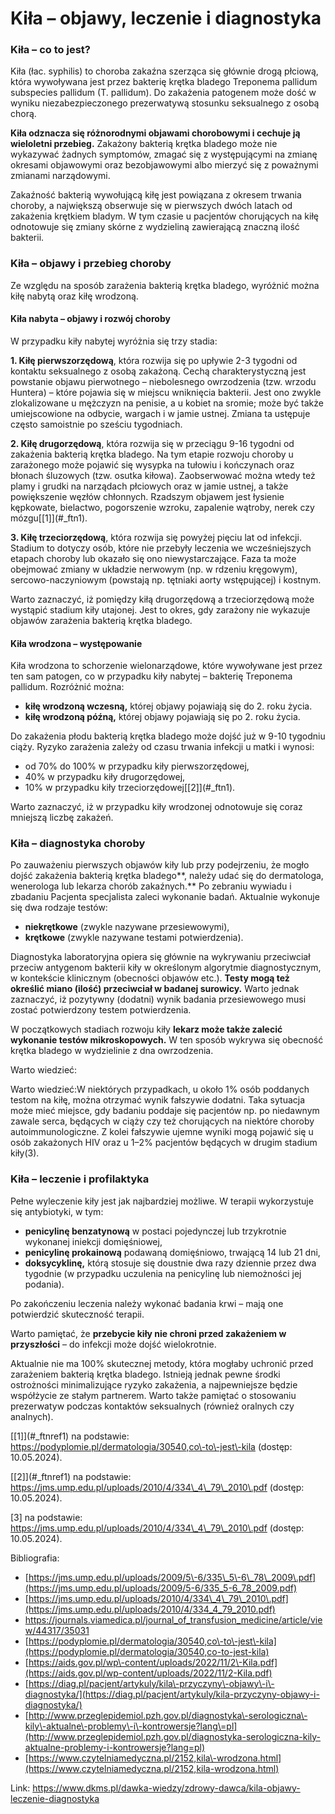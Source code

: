 # Kiła – objawy, leczenie i diagnostyka

### Kiła – co to jest?


Kiła (łac. syphilis) to choroba zakaźna szerząca się głównie drogą płciową, która wywoływana jest przez bakterię krętka bladego Treponema pallidum subspecies pallidum (T. pallidum). Do zakażenia patogenem może dość w wyniku niezabezpieczonego prezerwatywą stosunku seksualnego z osobą chorą.


**Kiła odznacza się różnorodnymi objawami chorobowymi i cechuje ją wieloletni przebieg.** Zakażony bakterią krętka bladego może nie wykazywać żadnych symptomów, zmagać się z występującymi na zmianę okresami objawowymi oraz bezobjawowymi albo mierzyć się z poważnymi zmianami narządowymi.


Zakaźność bakterią wywołującą kiłę jest powiązana z okresem trwania choroby, a największą obserwuje się w pierwszych dwóch latach od zakażenia krętkiem bladym. W tym czasie u pacjentów chorujących na kiłę odnotowuje się zmiany skórne z wydzieliną zawierającą znaczną ilość bakterii.


### Kiła – objawy i przebieg choroby


Ze względu na sposób zarażenia bakterią krętka bladego, wyróżnić można kiłę nabytą oraz kiłę wrodzoną.


#### Kiła nabyta – objawy i rozwój choroby


W przypadku kiły nabytej wyróżnia się trzy stadia:


**1\. Kiłę pierwszorzędową**, która rozwija się po upływie 2\-3 tygodni od kontaktu seksualnego z osobą zakażoną. Cechą charakterystyczną jest powstanie objawu pierwotnego – niebolesnego owrzodzenia (tzw. wrzodu Huntera) – które pojawia się w miejscu wniknięcia bakterii. Jest ono zwykle zlokalizowane u mężczyzn na penisie, a u kobiet na sromie; może być także umiejscowione na odbycie, wargach i w jamie ustnej. Zmiana ta ustępuje często samoistnie po sześciu tygodniach.


**2\. Kiłę drugorzędową**, która rozwija się w przeciągu 9\-16 tygodni od zakażenia bakterią krętka bladego. Na tym etapie rozwoju choroby u zarażonego może pojawić się wysypka na tułowiu i kończynach oraz błonach śluzowych (tzw. osutka kiłowa). Zaobserwować można wtedy też plamy i grudki na narządach płciowych oraz w jamie ustnej, a także powiększenie węzłów chłonnych. Rzadszym objawem jest łysienie kępkowate, bielactwo, pogorszenie wzroku, zapalenie wątroby, nerek czy mózgu[\[1]](#_ftn1).


**3\. Kiłę trzeciorzędową**, która rozwija się powyżej pięciu lat od infekcji. Stadium to dotyczy osób, które nie przebyły leczenia we wcześniejszych etapach choroby lub okazało się ono niewystarczające. Faza ta może obejmować zmiany w układzie nerwowym (np. w rdzeniu kręgowym), sercowo\-naczyniowym (powstają np. tętniaki aorty wstępującej) i kostnym.


Warto zaznaczyć, iż pomiędzy kiłą drugorzędową a trzeciorzędową może wystąpić stadium kiły utajonej. Jest to okres, gdy zarażony nie wykazuje objawów zarażenia bakterią krętka bladego.


#### Kiła wrodzona – występowanie


Kiła wrodzona to schorzenie wielonarządowe, które wywoływane jest przez ten sam patogen, co w przypadku kiły nabytej – bakterię Treponema pallidum. Rozróżnić można:


* **kiłę wrodzoną wczesną,** której objawy pojawiają się do 2\. roku życia.
* **kiłę wrodzoną późną,** której objawy pojawiają się po 2\. roku życia.


Do zakażenia płodu bakterią krętka bladego może dojść już w 9\-10 tygodniu ciąży. Ryzyko zarażenia zależy od czasu trwania infekcji u matki i wynosi:


* od 70% do 100% w przypadku kiły pierwszorzędowej,
* 40% w przypadku kiły drugorzędowej,
* 10% w przypadku kiły trzeciorzędowej[\[2]](#_ftn1).


Warto zaznaczyć, iż w przypadku kiły wrodzonej odnotowuje się coraz mniejszą liczbę zakażeń.


### Kiła – diagnostyka choroby


Po zauważeniu pierwszych objawów kiły lub przy podejrzeniu, że mogło dojść zakażenia bakterią krętka bladego**, należy udać się do dermatologa, wenerologa lub lekarza chorób zakaźnych.** Po zebraniu wywiadu i zbadaniu Pacjenta specjalista zaleci wykonanie badań. Aktualnie wykonuje się dwa rodzaje testów:


* **niekrętkowe** (zwykle nazywane przesiewowymi),
* **krętkowe** (zwykle nazywane testami potwierdzenia).


Diagnostyka laboratoryjna opiera się głównie na wykrywaniu przeciwciał przeciw antygenom bakterii kiły w określonym algorytmie diagnostycznym, w kontekście klinicznym (obecności objawów etc.). **Testy mogą też określić miano (ilość) przeciwciał w badanej surowicy.** Warto jednak zaznaczyć, iż pozytywny (dodatni) wynik badania przesiewowego musi zostać potwierdzony testem potwierdzenia.


W początkowych stadiach rozwoju kiły **lekarz może także zalecić wykonanie testów mikroskopowych.** W ten sposób wykrywa się obecność krętka bladego w wydzielinie z dna owrzodzenia.


Warto wiedzieć: 


Warto wiedzieć:W niektórych przypadkach, u około 1% osób poddanych testom na kiłę, można otrzymać wynik fałszywie dodatni. Taka sytuacja może mieć miejsce, gdy badaniu poddaje się pacjentów np. po niedawnym zawale serca, będących w ciąży czy też chorujących na niektóre choroby autoimmunologiczne. Z kolei fałszywie ujemne wyniki mogą pojawić się u osób zakażonych HIV oraz u 1–2% pacjentów będących w drugim stadium kiły(3\).
### Kiła – leczenie i profilaktyka


Pełne wyleczenie kiły jest jak najbardziej możliwe. W terapii wykorzystuje się antybiotyki, w tym:


* **penicylinę benzatynową** w postaci pojedynczej lub trzykrotnie wykonanej iniekcji domięśniowej,
* **penicylinę prokainową** podawaną domięśniowo, trwającą 14 lub 21 dni,
* **doksycyklinę,** którą stosuje się doustnie dwa razy dziennie przez dwa tygodnie (w przypadku uczulenia na penicylinę lub niemożności jej podania).


Po zakończeniu leczenia należy wykonać badania krwi – mają one potwierdzić skuteczność terapii.


Warto pamiętać, że **przebycie kiły nie chroni przed zakażeniem w przyszłości** – do infekcji może dojść wielokrotnie.


Aktualnie nie ma 100% skutecznej metody, która mogłaby uchronić przed zarażeniem bakterią krętka bladego. Istnieją jednak pewne środki ostrożności minimalizujące ryzyko zakażenia, a najpewniejsze będzie współżycie ze stałym partnerem. Warto także pamiętać o stosowaniu prezerwatyw podczas kontaktów seksualnych (również oralnych czy analnych).


[\[1]](#_ftnref1) na podstawie: https://podyplomie.pl/dermatologia/30540,co\-to\-jest\-kila (dostęp: 10\.05\.2024\).


[\[2]](#_ftnref1) na podstawie: https://jms.ump.edu.pl/uploads/2010/4/334\_4\_79\_2010\.pdf (dostęp: 10\.05\.2024\).


\[3] na podstawie: https://jms.ump.edu.pl/uploads/2010/4/334\_4\_79\_2010\.pdf (dostęp: 10\.05\.2024\).


Bibliografia:


* [https://jms.ump.edu.pl/uploads/2009/5\-6/335\_5\-6\_78\_2009\.pdf](https://jms.ump.edu.pl/uploads/2009/5-6/335_5-6_78_2009.pdf)
* [https://jms.ump.edu.pl/uploads/2010/4/334\_4\_79\_2010\.pdf](https://jms.ump.edu.pl/uploads/2010/4/334_4_79_2010.pdf)
* <https://journals.viamedica.pl/journal_of_transfusion_medicine/article/view/44317/35031>
* [https://podyplomie.pl/dermatologia/30540,co\-to\-jest\-kila](https://podyplomie.pl/dermatologia/30540,co-to-jest-kila)
* [https://aids.gov.pl/wp\-content/uploads/2022/11/2\-Kila.pdf](https://aids.gov.pl/wp-content/uploads/2022/11/2-Kila.pdf)
* [https://diag.pl/pacjent/artykuly/kila\-przyczyny\-objawy\-i\-diagnostyka/](https://diag.pl/pacjent/artykuly/kila-przyczyny-objawy-i-diagnostyka/)
* [http://www.przeglepidemiol.pzh.gov.pl/diagnostyka\-serologiczna\-kily\-aktualne\-problemy\-i\-kontrowersje?lang\=pl](http://www.przeglepidemiol.pzh.gov.pl/diagnostyka-serologiczna-kily-aktualne-problemy-i-kontrowersje?lang=pl)
* [https://www.czytelniamedyczna.pl/2152,kila\-wrodzona.html](https://www.czytelniamedyczna.pl/2152,kila-wrodzona.html)


Link: https://www.dkms.pl/dawka-wiedzy/zdrowy-dawca/kila-objawy-leczenie-diagnostyka
